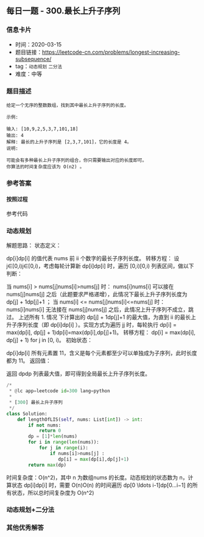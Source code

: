 ## 每日一题 - 300.最长上升子序列

### 信息卡片

- 时间：2020-03-15
- 题目链接：https://leetcode-cn.com/problems/longest-increasing-subsequence/
- tag：`动态规划` `二分法`
- 难度：中等

### 题目描述

```
给定一个无序的整数数组，找到其中最长上升子序列的长度。

示例:

输入: [10,9,2,5,3,7,101,18]
输出: 4 
解释: 最长的上升子序列是 [2,3,7,101]，它的长度是 4。
说明:

可能会有多种最长上升子序列的组合，你只需要输出对应的长度即可。
你算法的时间复杂度应该为 O(n2) 。
```

### 参考答案

#### 按照过程

参考代码

### 动态规划

解题思路：
状态定义：

dp[i]dp[i] 的值代表 nums 前 ii 个数字的最长子序列长度。
转移方程： 设 j∈[0,i)j∈[0,i)，考虑每轮计算新 dp[i]dp[i] 时，遍历 [0,i)[0,i) 列表区间，做以下判断：

当 nums[i] > nums[j]nums[i]>nums[j] 时： nums[i]nums[i] 可以接在 nums[j]nums[j] 之后（此题要求严格递增），此情况下最长上升子序列长度为 dp[j] + 1dp[j]+1 ；
当 nums[i] <= nums[j]nums[i]<=nums[j] 时： nums[i]nums[i] 无法接在 nums[j]nums[j] 之后，此情况上升子序列不成立，跳过。
上述所有 1. 情况 下计算出的 dp[j] + 1dp[j]+1 的最大值，为直到 ii 的最长上升子序列长度（即 dp[i]dp[i] ）。实现方式为遍历 jj 时，每轮执行 dp[i] = max(dp[i], dp[j] + 1)dp[i]=max(dp[i],dp[j]+1)。
转移方程： dp[i] = max(dp[i], dp[j] + 1) for j in [0, i)。
初始状态：

dp[i]dp[i] 所有元素置 11，含义是每个元素都至少可以单独成为子序列，此时长度都为 11。
返回值：

返回 dpdp 列表最大值，即可得到全局最长上升子序列长度。

```python
/*
 * @lc app=leetcode id=300 lang=python
 *
 * [300] 最长上升子序列
 */
class Solution:
    def lengthOfLIS(self, nums: List[int]) -> int:
        if not nums:
            return 0
        dp = [1]*len(nums)
        for i in range(len(nums)):
            for j in range(i):
                if nums[i]>nums[j] :
                   dp[i] = max(dp[i],dp[j]+1) 
        return max(dp)
```
时间复杂度：O(n^2)，其中 n 为数组nums 的长度。动态规划的状态数为 n，计算状态 dp[i]dp[i] 时，需要 O(n)O(n) 的时间遍历 dp[0 \ldots i-1]dp[0…i−1] 的所有状态，所以总时间复杂度为 O(n^2)
 
 
 ### 动态规划+二分法


 
 

### 其他优秀解答
